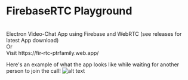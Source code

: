 # FirebaseRTC Playground
<br>
Electron Video-Chat App using Firebase and WebRTC (see releases for latest App download) 
<br>
Or
<br>
Visit https://fir-rtc-ptrfamily.web.app/


Here's an example of what the app looks like while waiting for another person to join the call!
![alt text](https://cdn.discordapp.com/attachments/806625787464646660/1210051622181273600/image.png?ex=65e92764&is=65d6b264&hm=bf55a96fb75ac522e08a09b9d300cec784ee9f89b15752a743bccca9267e2b27&)
